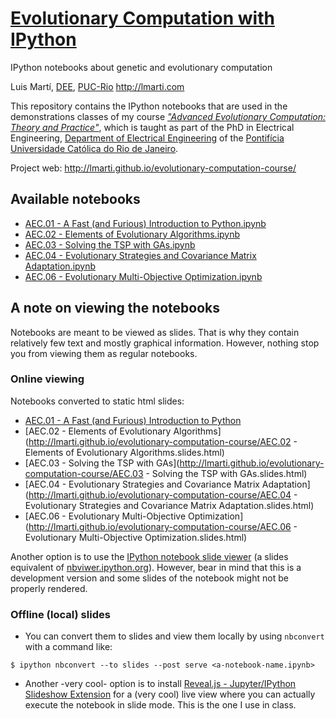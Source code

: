 # [Evolutionary Computation with IPython](http://lmarti.github.io/evolutionary-computation-course/)

IPython notebooks about genetic and evolutionary computation

Luis Martí, [DEE](http://www.ele.puc-rio.br/), [PUC-Rio](http://www.puc-rio.br/)
http://lmarti.com

This repository contains the IPython notebooks that are used in the demonstrations classes of my course [_"Advanced Evolutionary Computation: Theory and Practice"_](http://lmarti.com/aec-2014), which is taught as part of the PhD in Electrical Engineering, [Department of Electrical Engineering](http://www.ele.puc-rio.br/) of the [Pontifícia Universidade Católica do Rio de Janeiro](http://www.puc-rio.br/).

Project web: http://lmarti.github.io/evolutionary-computation-course/

## Available notebooks

* [AEC.01 - A Fast (and Furious) Introduction to Python.ipynb](http://nbviewer.ipython.org/github/lmarti/evolutionary-computation-course/blob/master/AEC.01%20-%20A%20Fast%20%28and%20Furious%29%20Introduction%20to%20Python.ipynb)
* [AEC.02 - Elements of Evolutionary Algorithms.ipynb](http://nbviewer.ipython.org/github/lmarti/evolutionary-computation-course/blob/master/AEC.02%20-%20Elements%20of%20Evolutionary%20Algorithms.ipynb)
* [AEC.03 - Solving the TSP with GAs.ipynb](http://nbviewer.ipython.org/github/lmarti/evolutionary-computation-course/blob/master/AEC.03%20-%20Solving%20the%20TSP%20with%20GAs.ipynb)
* [AEC.04 - Evolutionary Strategies and Covariance Matrix Adaptation.ipynb](http://nbviewer.ipython.org/github/lmarti/evolutionary-computation-course/blob/master/AEC.04%20-%20Evolutionary%20Strategies%20and%20Covariance%20Matrix%20Adaptation.ipynb)
* [AEC.06 - Evolutionary Multi-Objective Optimization.ipynb](http://nbviewer.ipython.org/github/lmarti/evolutionary-computation-course/blob/master/AEC.06%20-%20Evolutionary%20Multi-Objective%20Optimization.ipynb)

## A note on viewing the notebooks

Notebooks are meant to be viewed as slides. That is why they contain relatively few text and mostly graphical information. However, nothing stop you from viewing them as regular notebooks.

### Online viewing

Notebooks converted to static html slides:
* [AEC.01 - A Fast (and Furious) Introduction to Python](http://lmarti.github.io/evolutionary-computation-course/AEC.01%20-%20A%20Fast%20(and%20Furious)%20Introduction%20to%20Python.slides.html)
* [AEC.02 - Elements of Evolutionary Algorithms](http://lmarti.github.io/evolutionary-computation-course/AEC.02 - Elements of Evolutionary Algorithms.slides.html)
* [AEC.03 - Solving the TSP with GAs](http://lmarti.github.io/evolutionary-computation-course/AEC.03 - Solving the TSP with GAs.slides.html)
* [AEC.04 - Evolutionary Strategies and Covariance Matrix Adaptation](http://lmarti.github.io/evolutionary-computation-course/AEC.04 - Evolutionary Strategies and Covariance Matrix Adaptation.slides.html)
* [AEC.06 - Evolutionary Multi-Objective Optimization](http://lmarti.github.io/evolutionary-computation-course/AEC.06 - Evolutionary Multi-Objective Optimization.slides.html)

Another option is to use the [IPython notebook slide viewer](http://slideviewer.herokuapp.com/) (a slides equivalent of [nbviwer.ipython.org](http://nbviwer.ipython.org)). However, bear in mind that this is a development version and some slides of the notebook might not be properly rendered.

### Offline (local) slides

* You can convert them to slides and view them locally by using `nbconvert` with a command like:

```
$ ipython nbconvert --to slides --post serve <a-notebook-name.ipynb>
```

* Another -very cool- option is to install [Reveal.js - Jupyter/IPython Slideshow Extension](https://github.com/damianavila/live_reveal) for a (very cool) live view where you can actually execute the notebook in slide mode. This is the one I use in class.

